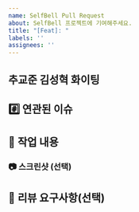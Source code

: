 ```yaml
---
name: SelfBell Pull Request
about: SelfBell 프로젝트에 기여해주세요.
title: "[Feat]: "
labels: ''
assignees: ''
---
```

## 추교준 김성혁 화이팅
## #️⃣ 연관된 이슈
## 📝 작업 내용
### 📷 스크린샷 (선택)
## 💬 리뷰 요구사항(선택)